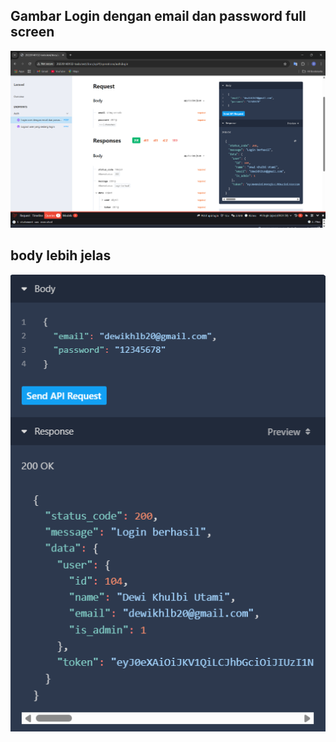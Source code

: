 ## Gambar Login dengan email dan password full screen
![alt text](Screenshot/tugas11/fullscreen.png)
## body lebih jelas
![alt text](Screenshot/tugas11/body.png)